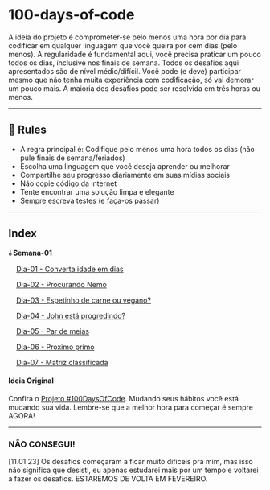 # 100-days-of-code

A ideia do projeto é comprometer-se pelo menos uma hora por dia para codificar em qualquer linguagem que você queira por cem dias (pelo menos). A regularidade é fundamental aqui, você precisa praticar um pouco todos os dias, inclusive nos finais de semana. Todos os desafios aqui apresentados são de nível médio/difícil. Você pode (e deve) participar mesmo que não tenha muita experiência com codificação, só vai demorar um pouco mais. A maioria dos desafios pode ser resolvida em três horas ou menos.

---

## 🚩 Rules

- A regra principal é: Codifique pelo menos uma hora todos os dias (não pule finais de semana/feriados)
- Escolha uma linguagem que você deseja aprender ou melhorar
- Compartilhe seu progresso diariamente em suas mídias sociais
- Não copie código da internet
- Tente encontrar uma solução limpa e elegante
- Sempre escreva testes (e faça-os passar)

---
## Index

**⫰ Semana-01**

&nbsp;&nbsp;&nbsp;&nbsp;[Dia-01 - Converta idade em dias](https://github.com/AtaideDev/100daysofcode/tree/main/Week-01/day-01)

&nbsp;&nbsp;&nbsp;&nbsp;[Dia-02 - Procurando Nemo](https://github.com/AtaideDev/100daysofcode/tree/main/Week-01/day-02)

&nbsp;&nbsp;&nbsp;&nbsp;[Dia-03 - Espetinho de carne ou vegano?](https://github.com/AtaideDev/100daysofcode/tree/main/Week-01/day-03)

&nbsp;&nbsp;&nbsp;&nbsp;[Dia-04 - John está progredindo?](https://github.com/AtaideDev/100daysofcode/tree/main/Week-01/day-04)

&nbsp;&nbsp;&nbsp;&nbsp;[Dia-05 - Par de meias](https://github.com/AtaideDev/100daysofcode/tree/main/Week-01/day-05)

&nbsp;&nbsp;&nbsp;&nbsp;[Dia-06 - Proximo primo](https://github.com/AtaideDev/100daysofcode/tree/main/Week-01/day-06)

&nbsp;&nbsp;&nbsp;&nbsp;[Dia-07 - Matriz classificada]()


#### Ideia Original

Confira o [Projeto #100DaysOfCode](https://www.100daysofcode.com/). Mudando seus hábitos você está mudando sua vida. Lembre-se que a melhor hora para começar é sempre AGORA!

---

### NÃO CONSEGUI!

[11.01.23]
Os desafios começaram a ficar muito dificeis pra mim, mas isso não significa que desisti, eu apenas estudarei mais por um tempo e voltarei a fazer os desafios.
ESTAREMOS DE VOLTA EM FEVEREIRO.
